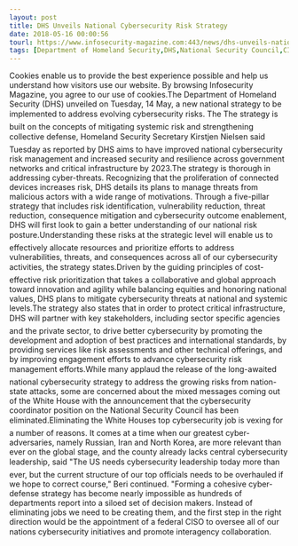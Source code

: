 ```yaml
---
layout: post
title: DHS Unveils National Cybersecurity Risk Strategy
date: 2018-05-16 00:00:56
tourl: https://www.infosecurity-magazine.com:443/news/dhs-unveils-national-cyber/
tags: [Department of Homeland Security,DHS,National Security Council,CISO]
---
```

Cookies enable us to provide the best experience possible and help us understand how visitors use our website. By browsing Infosecurity Magazine, you agree to our use of cookies.The Department of Homeland Security (DHS) unveiled on Tuesday, 14 May, a new national strategy to be implemented to address evolving cybersecurity risks. The The strategy is built on the concepts of mitigating systemic risk and strengthening collective defense, Homeland Security Secretary Kirstjen Nielsen said Tuesday as reported by DHS aims to have improved national cybersecurity risk management and increased security and resilience across government networks and critical infrastructure by 2023.The strategy is thorough in addressing cyber-threats. Recognizing that the proliferation of connected devices increases risk, DHS details its plans to manage threats from malicious actors with a wide range of motivations. Through a five-pillar strategy that includes risk identification, vulnerability reduction, threat reduction, consequence mitigation and cybersecurity outcome enablement, DHS will first look to gain a better understanding of our national risk posture.Understanding these risks at the strategic level will enable us to effectively allocate resources and prioritize efforts to address vulnerabilities, threats, and consequences across all of our cybersecurity activities, the strategy states.Driven by the guiding principles of cost-effective risk prioritization that takes a collaborative and global approach toward innovation and agility while balancing equities and honoring national values, DHS plans to mitigate cybersecurity threats at national and systemic levels.The strategy also states that in order to protect critical infrastructure, DHS will partner with key stakeholders, including sector specific agencies and the private sector, to drive better cybersecurity by promoting the development and adoption of best practices and international standards, by providing services like risk assessments and other technical offerings, and by improving engagement efforts to advance cybersecurity risk management efforts.While many applaud the release of the long-awaited national cybersecurity strategy to address the growing risks from nation-state attacks, some are concerned about the mixed messages coming out of the White House with the announcement that the cybersecurity coordinator position on the National Security Council has been eliminated.Eliminating the White Houses top cybersecurity job is vexing for a number of reasons. It comes at a time when our greatest cyber-adversaries, namely Russian, Iran and North Korea, are more relevant than ever on the global stage, and the county already lacks central cybersecurity leadership, said "The US needs cybersecurity leadership today more than ever, but the current structure of our top officials needs to be overhauled if we hope to correct course," Beri continued. "Forming a cohesive cyber-defense strategy has become nearly impossible as hundreds of departments report into a siloed set of decision makers. Instead of eliminating jobs we need to be creating them, and the first step in the right direction would be the appointment of a federal CISO to oversee all of our nations cybersecurity initiatives and promote interagency collaboration.